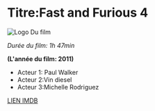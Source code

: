 ﻿# Titre:Fast and Furious 4

![Logo Du film](http://fr.web.img6.acsta.net/pictures/14/04/25/11/01/221261.jpg)

*Durée du film: 1h 47min*

**(L'année du film: 2011)**

* Acteur 1: Paul Walker
* Acteur 2:Vin diesel
* Acteur 3:Michelle Rodriguez

[LIEN IMDB](http://www.imdb.com/title/tt1013752/?ref_=tt_rec_tt)
